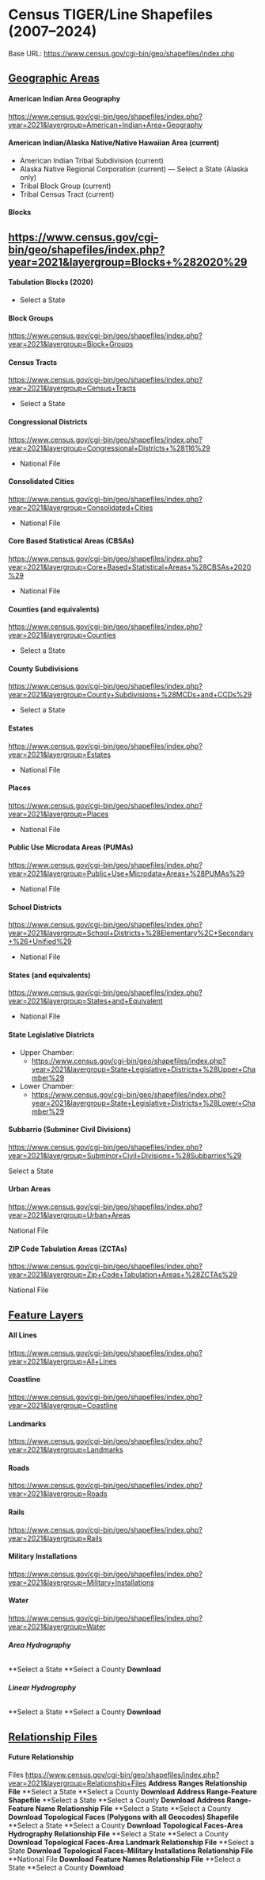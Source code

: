 # Census TIGER/Line Shapefiles (2007–2024)
Base URL: https://www.census.gov/cgi-bin/geo/shapefiles/index.php

## <u> Geographic Areas </u>
#### American Indian Area Geography 
https://www.census.gov/cgi-bin/geo/shapefiles/index.php?year=2021&layergroup=American+Indian+Area+Geography

#### American Indian/Alaska Native/Native Hawaiian Area (current)
- American Indian Tribal Subdivision (current)
- Alaska Native Regional Corporation (current) — Select a State (Alaska only)
- Tribal Block Group (current)
- Tribal Census Tract (current)
  
#### Blocks 
https://www.census.gov/cgi-bin/geo/shapefiles/index.php?year=2021&layergroup=Blocks+%282020%29
-

#### Tabulation Blocks (2020) 
- Select a State

#### Block Groups 
https://www.census.gov/cgi-bin/geo/shapefiles/index.php?year=2021&layergroup=Block+Groups

#### Census Tracts 
https://www.census.gov/cgi-bin/geo/shapefiles/index.php?year=2021&layergroup=Census+Tracts
- Select a State

#### Congressional Districts 
https://www.census.gov/cgi-bin/geo/shapefiles/index.php?year=2021&layergroup=Congressional+Districts+%28116%29
- National File

#### Consolidated Cities 
https://www.census.gov/cgi-bin/geo/shapefiles/index.php?year=2021&layergroup=Consolidated+Cities
- National File

#### Core Based Statistical Areas (CBSAs) 
https://www.census.gov/cgi-bin/geo/shapefiles/index.php?year=2021&layergroup=Core+Based+Statistical+Areas+%28CBSAs+2020%29
- National File

#### Counties (and equivalents) 
https://www.census.gov/cgi-bin/geo/shapefiles/index.php?year=2021&layergroup=Counties
- Select a State

#### County Subdivisions 
https://www.census.gov/cgi-bin/geo/shapefiles/index.php?year=2021&layergroup=County+Subdivisions+%28MCDs+and+CCDs%29
- Select a State

#### Estates 
https://www.census.gov/cgi-bin/geo/shapefiles/index.php?year=2021&layergroup=Estates
- National File

#### Places 
https://www.census.gov/cgi-bin/geo/shapefiles/index.php?year=2021&layergroup=Places
- National File

#### Public Use Microdata Areas (PUMAs) 
https://www.census.gov/cgi-bin/geo/shapefiles/index.php?year=2021&layergroup=Public+Use+Microdata+Areas+%28PUMAs%29
- National File

#### School Districts 
https://www.census.gov/cgi-bin/geo/shapefiles/index.php?year=2021&layergroup=School+Districts+%28Elementary%2C+Secondary+%26+Unified%29
- National File

#### States (and equivalents) 
https://www.census.gov/cgi-bin/geo/shapefiles/index.php?year=2021&layergroup=States+and+Equivalent
- National File

#### State Legislative Districts
- Upper Chamber:
  - https://www.census.gov/cgi-bin/geo/shapefiles/index.php?year=2021&layergroup=State+Legislative+Districts+%28Upper+Chamber%29
- Lower Chamber:
  - https://www.census.gov/cgi-bin/geo/shapefiles/index.php?year=2021&layergroup=State+Legislative+Districts+%28Lower+Chamber%29

#### Subbarrio (Subminor Civil Divisions) 
https://www.census.gov/cgi-bin/geo/shapefiles/index.php?year=2021&layergroup=Subminor+Civil+Divisions+%28Subbarrios%29

Select a State
#### Urban Areas 
https://www.census.gov/cgi-bin/geo/shapefiles/index.php?year=2021&layergroup=Urban+Areas

National File
#### ZIP Code Tabulation Areas (ZCTAs) 
https://www.census.gov/cgi-bin/geo/shapefiles/index.php?year=2021&layergroup=Zip+Code+Tabulation+Areas+%28ZCTAs%29

National File

## <u> Feature Layers </u>
#### All Lines 
https://www.census.gov/cgi-bin/geo/shapefiles/index.php?year=2021&layergroup=All+Lines

#### Coastline 
https://www.census.gov/cgi-bin/geo/shapefiles/index.php?year=2021&layergroup=Coastline

#### Landmarks 
https://www.census.gov/cgi-bin/geo/shapefiles/index.php?year=2021&layergroup=Landmarks

#### Roads 
https://www.census.gov/cgi-bin/geo/shapefiles/index.php?year=2021&layergroup=Roads

#### Rails 
https://www.census.gov/cgi-bin/geo/shapefiles/index.php?year=2021&layergroup=Rails

#### Military Installations 
https://www.census.gov/cgi-bin/geo/shapefiles/index.php?year=2021&layergroup=Military+Installations

#### Water
https://www.census.gov/cgi-bin/geo/shapefiles/index.php?year=2021&layergroup=Water
###### **Area Hydrography**
  **Select a State
    **Select a County
     **Download**
###### **Linear Hydrography**
  **Select a State
    **Select a County
     **Download**

## <u> Relationship Files </u>
#### Future Relationship 
Files https://www.census.gov/cgi-bin/geo/shapefiles/index.php?year=2021&layergroup=Relationship+Files
**Address Ranges Relationship File**
  **Select a State
    **Select a County
     **Download**
**Address Range-Feature Shapefile**
  **Select a State
    **Select a County
     **Download**
**Address Range-Feature Name Relationship File**
  **Select a State
    **Select a County
     **Download**
**Topological Faces (Polygons with all Geocodes) Shapefile**
  **Select a State
    **Select a County
     **Download**
**Topological Faces-Area Hydrography Relationship File**
  **Select a State
    **Select a County
     **Download**
**Topological Faces-Area Landmark Relationship File**
  **Select a State
   **Download**
**Topological Faces-Military Installations Relationship File**
  **National File
   **Download**
**Feature Names Relationship File**
  **Select a State
    **Select a County
     **Download**
